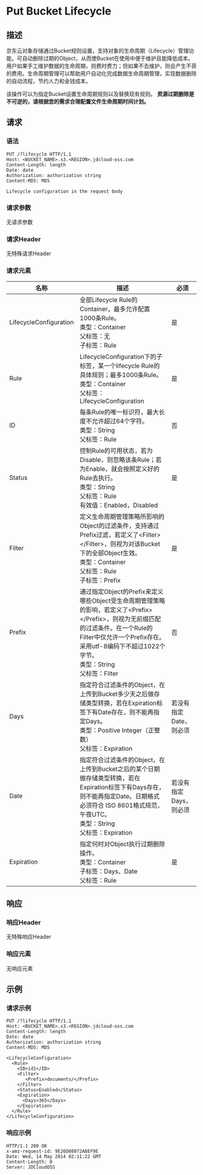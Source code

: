 # Put Bucket Lifecycle

## 描述

京东云对象存储通过Bucket规则设置，支持对象的生命周期（Lifecycle）管理功能。可自动删除过期的Object，从而使Bucket在使用中便于维护且能降低成本。用户如果手工维护数据的生命周期，则费时费力；但如果不去维护，则会产生不菲的费用。生命周期管理可以帮助用户自动化完成数据生命周期管理，实现数据删除的自动流程，节约人力和金钱成本。

该操作可以为指定Bucket设置生命周期规则以及替换现有规则。 **资源过期删除是不可逆的，请根据您的需求合理配置文件生命周期时间计划。**

## 请求
### 语法
```
PUT /?lifecycle HTTP/1.1
Host: <BUCKET_NAME>.s3.<REGION>.jdcloud-oss.com
Content-Length: length
Date: date
Authorization: authorization string
Content-MD5: MD5
 
Lifecycle configuration in the request body
```

### 请求参数

无请求参数

### 请求Header

无特殊请求Header

### 请求元素

名称|描述|必须
---|---|---
LifecycleConfiguration|全部Lifecycle Rule的Container，最多允许配置1000条Rule。<br>类型：Container<br>父标签：无<br>子标签：Rule|是
Rule|LifecycleConfiguration下的子标签，某一个lifecycle Rule的具体规则；最多1000条Rule。<br>类型：Container<br>父标签：LifecycleConfiguration|是
ID|每条Rule的唯一标识符，最大长度不允许超过64个字符。<br>类型：String<br>父标签：Rule|否
Status|控制Rule的可用状态，若为Disable，则忽略该条Rule；若为Enable，就会按照定义好的Rule去执行。<br>类型：String<br>父标签：Rule<br>有效值：Enabled，Disabled|是
Filter|定义生命周期管理策略所影响的Object的过滤条件，支持通过Prefix过滤，若定义了\<Filter\>\</Filter\>，则视为对该Bucket下的全部Object生效。<br>类型：Container<br>父标签：Rule<br>子标签：Prefix|是
Prefix|通过指定Object的Prefix来定义哪些Object受生命周期管理策略的影响，若定义了\<Prefix\>\</Prefix\>，则视为无前缀匹配的过滤条件。在一个Rule的Filter中仅允许一个Prefix存在。采用utf-8编码下不超过1022个字节。<br>类型：String<br>父标签：Filter|否
Days|指定符合过滤条件的Object，在上传到Bucket多少天之后做存储类型转换，若在Expiration标签下有Date存在，则不能再指定Days。<br>类型：Positive Integer（正整数）<br>父标签：Expiration|若没有指定Date，则必须
Date|指定符合过滤条件的Object，在上传到Bucket之后的某个日期做存储类型转换，若在Expiration标签下有Days存在，则不能再指定Date。日期格式必须符合 ISO 8601格式规范，午夜UTC。<br>类型：String<br>父标签：Expiration|若没有指定Days，则必须
Expiration|指定何时对Object执行过期删除操作。<br>类型：Container<br>子标签：Days、Date<br>父标签：Rule|是

## 响应
### 响应Header
无特殊响应Header
### 响应元素
无响应元素

## 示例
### 请求示例
```
PUT /?lifecycle HTTP/1.1
Host: <BUCKET_NAME>.s3.<REGION>.jdcloud-oss.com
Content-Length: length
Date: date
Authorization: authorization string
Content-MD5: MD5

<LifecycleConfiguration>
  <Rule>
    <ID>id1</ID>
    <Filter>
       <Prefix>documents/</Prefix>
    </Filter>
    <Status>Enabled</Status>
    <Expiration>
      <Days>365</Days>
    </Expiration>
  </Rule>
</LifecycleConfiguration>
```
### 响应示例
```
HTTP/1.1 200 OK
x-amz-request-id: 9E26D08072A8EF9E
Date: Wed, 14 May 2014 02:11:22 GMT
Content-Length: 0
Server: JDCloudOSS
```
